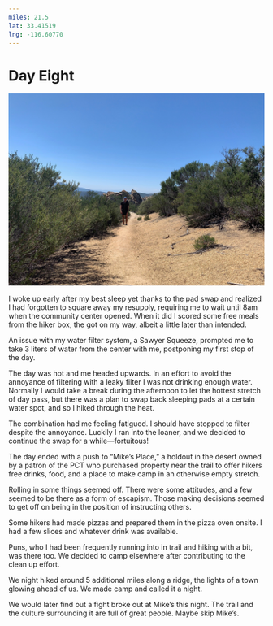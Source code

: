 ```yaml
---
miles: 21.5
lat: 33.41519
lng: -116.60770
---
```


# Day Eight

![r:75](2019-04-26.jpeg)

I woke up early after my best sleep yet thanks to the pad swap and realized I had forgotten to square away my resupply, requiring me to wait until 8am when the community center opened. When it did I scored some free meals from the hiker box, the got on my way, albeit a little later than intended.

An issue with my water filter system, a Sawyer Squeeze, prompted me to take 3 liters of water from the center with me, postponing my first stop of the day.

The day was hot and me headed upwards. In an effort to avoid the annoyance of filtering with a leaky filter I was not drinking enough water. Normally I would take a break during the afternoon to let the hottest stretch of day pass, but there was a plan to swap back sleeping pads at a certain water spot, and so I hiked through the heat.

The combination had me feeling fatigued. I should have stopped to filter despite the annoyance. Luckily I ran into the loaner, and we decided to continue the swap for a while—fortuitous!

The day ended with a push to “Mike’s Place,” a holdout in the desert owned by a patron of the PCT who purchased property near the trail to offer hikers free drinks, food, and a place to make camp in an otherwise empty stretch.

Rolling in some things seemed off. There were some attitudes, and a few seemed to be there as a form of escapism. Those making decisions seemed to get off on being in the position of instructing others.

Some hikers had made pizzas and prepared them in the pizza oven onsite. I had a few slices and whatever drink was available.

Puns, who I had been frequently running into in trail and hiking with a bit, was there too. We decided to camp elsewhere after contributing to the clean up effort.

We night hiked around 5 additional miles along a ridge, the lights of a town glowing ahead of us. We made camp and called it a night.

We would later find out a fight broke out at Mike’s this night. The trail and the culture surrounding it are full of great people. Maybe skip Mike’s.



